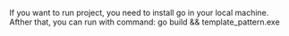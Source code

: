 If you want to run project, you need to install go in your local machine.
Afther that, you can run with command:
go build && template_pattern.exe

